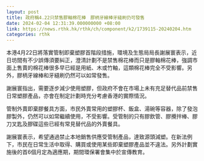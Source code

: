 ```yaml
---
layout: post
title: 政府稱4.22只禁售膠軸棉花棒　膠柄牙線棒牙縫刷仍可發售
date: 2024-02-04 12:31:39.000000000 +08:00
link: https://news.rthk.hk/rthk/ch/component/k2/1739115-20240204.htm
categories: rthk
---
```


本港4月22日將落實管制即棄塑膠首階段措施，環境及生態局局長謝展寰表示，近日坊間有不少誤傳須要糾正，澄清計劃不是禁售棉花棒而只是膠軸棉花棒，強調市面上售賣的棉花棒很多早已經是用紙、木或竹軸，這類棉花棒完全不受影響。另外，膠柄牙線棒和牙縫刷仍然可以如常發售。

謝展寰指出，需要逐步減少使用塑膠，但政府不會在市場上未有充足替代品前禁售日常塑膠產品，亦會在制定計劃時充分考慮香港的實際情況。

管制外賣即棄膠餐具方面，市民外賣常用的塑膠杯、飯盒、湯碗等容器，除了發泡膠製外，仍然可以如常繼續使用，不受影響。受管制的只有膠飲管、膠攪拌棒、膠刀叉匙及膠碟這些已經有常見替代品的外賣餐具。

謝展寰表示，希望通過禁止本地銷售供應受管制產品，達致源頭減塑。在新法例下，市民在日常生活中取得、購買或使用某些即棄塑膠產品並不違法。另外計劃實施後的首6個月定為適應期，期間環保署會集中於宣傳教育。
